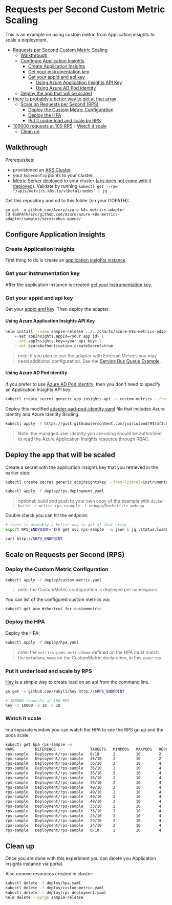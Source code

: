 # Requests per Second Custom Metric Scaling

This is an example on using custom metric from Application insights to scale a deployment.

- [Requests per Second Custom Metric Scaling](#requests-per-second-custom-metric-scaling)
    - [Walkthrough](#walkthrough)
    - [Configure Application Insights](#configure-application-insights)
        - [Create Application Insights](#create-application-insights)
        - [Get your instrumentation key](#get-your-instrumentation-key)
        - [Get your appid and api key](#get-your-appid-and-api-key)
            - [Using Azure Application Insights API Key](#using-azure-application-insights-api-key)
            - [Using Azure AD Pod Identity](#using-azure-ad-pod-identity)
    - [Deploy the app that will be scaled](#deploy-the-app-that-will-be-scaled)
- [there is probably a better way to get at that array](#there-is-probably-a-better-way-to-get-at-that-array)
    - [Scale on Requests per Second (RPS)](#scale-on-requests-per-second-rps)
        - [Deploy the Custom Metric Configuration](#deploy-the-custom-metric-configuration)
        - [Deploy the HPA](#deploy-the-hpa)
        - [Put it under load and scale by RPS](#put-it-under-load-and-scale-by-rps)
- [100000 requests at 100 RPS](#100000-requests-at-100-rps)
        - [Watch it scale](#watch-it-scale)
    - [Clean up](#clean-up)

## Walkthrough

Prerequisites:

- provisioned an [AKS Cluster](https://docs.microsoft.com/en-us/azure/aks/kubernetes-walkthrough)
- your `kubeconfig` points to your cluster.  
- [Metric Server deployed](https://github.com/kubernetes-incubator/metrics-server#deployment) to your cluster ([aks does not come with it deployed](https://github.com/Azure/AKS/issues/318)). Validate by running `kubectl get --raw "/apis/metrics.k8s.io/v1beta1/nodes" | jq .`

Get this repository and cd to this folder (on your GOPATH):

```
go get -u github.com/Azure/azure-k8s-metrics-adapter
cd $GOPATH/src/github.com/Azure/azure-k8s-metrics-adapter/samples/servicebus-queue/
```

## Configure Application Insights

### Create  Application Insights

First thing to do is create an [application insights instance](https://docs.microsoft.com/en-us/azure/application-insights/app-insights-nodejs-quick-start#enable-application-insights).

### Get your instrumentation key

After the application instance is created [get your instrumentation key](https://docs.microsoft.com/en-us/azure/application-insights/app-insights-nodejs-quick-start#configure-app-insights-sdk).

### Get your appid and api key

Get your [appid and key](https://dev.applicationinsights.io/documentation/Authorization/API-key-and-App-ID). Then deploy the adapter.

#### Using Azure Application Insights API Key

```bash
helm install --name sample-release ../../charts/azure-k8s-metrics-adapter --namespace custom-metrics \ 
    --set appInsights.appId=<your app id> \
    --set appInsights.key=<your api key> \
    --set azureAuthentication.createSecret=true
```

> note: if you plan to use the adapter with External Metrics you may need additional configuration.  See the [Service Bus Queue Example](../servicebus-queue/).

#### Using Azure AD Pod Identity

If you prefer to use [Azure AD Pod Identity](/README.md#using-azure-ad-pod-identity), then you don't need to specify an Application Insights API key:

```bash
kubectl create secret generic app-insights-api -n custom-metrics --from-literal=app-insights-app-id=<appid>
```

Deploy this modified [adapter-aad-pod-identity.yaml](https://gist.github.com/jcorioland/947af2c02acd3bc2b4d8438f1e36a6bd) file that includes Azure Identity and Azure Identity Binding:

```bash
kubectl apply -f https://gist.githubusercontent.com/jcorioland/947af2c02acd3bc2b4d8438f1e36a6bd/raw/9ff013c18d3a76a9c41d9fce40ad445b166013fa/adapter-aad-pod-identity.yaml
```

> Note: the managed user identity you are using should be authorized to read the Azure Application Insights resource through RBAC.

## Deploy the app that will be scaled

Create a secret with the application insights key that you retrieved in the earlier step:

```bash
kubectl create secret generic appinsightskey --from-literal=instrumentation-key=<your-key-here>

kubectl apply -f deploy/rps-deployment.yaml
```

> optional: build and push to your own copy of the example with `docker build -t metric-rps-example -f webapp/Dockerfile webapp`

Double check you can hit the endpoint:

```bash
# there is probably a better way to get at that array
export RPS_ENDPOINT="$(k get svc rps-sample  -o json | jq .status.loadBalancer.ingress | jq -r '.[0]'.ip)"

curl http://$RPS_ENDPOINT
```

## Scale on Requests per Second (RPS)

### Deploy the Custom Metric Configuration

```bash
kubectl apply -f deploy/custom-metric.yaml
```

> note: the CustomMetric configuration is deployed per namespace.

You can list of the configured custom metrics via:

```
kubectl get acm #shortcut for custommetric
```

### Deploy the HPA

Deploy the HPA:

```bash
kubectl apply -f deploy/hpa.yaml
```

> note: the `metrics.pods.metricName` defined on the HPA must match the `metadata.name` on the CustomMetric declaration, in this case `rps`


### Put it under load and scale by RPS

[Hey](https://github.com/rakyll/hey) is a simple way to create load on an api from  the command line.

```bash
go get -u github.com/rakyll/hey http://$RPS_ENDPOINT

# 100000 requests at 100 RPS
hey -n 10000 -q 10 -c 10
```

### Watch it scale

In a separate window you can watch the HPA to see the RPS go up and the pods scale:

```bash
kubectl get hpa rps-sample -w
NAME         REFERENCE               TARGETS   MINPODS   MAXPODS   REPLICAS   AGE
rps-sample   Deployment/rps-sample   0/10      2         10        2          4d                                                            
rps-sample   Deployment/rps-sample   36/10     2         10        2         4d                                            
rps-sample   Deployment/rps-sample   36/10     2         10        4         4d
rps-sample   Deployment/rps-sample   36/10     2         10        4         4d                
rps-sample   Deployment/rps-sample   36/10     2         10        4         4d                                                          
rps-sample   Deployment/rps-sample   36/10     2         10        4         4d                                                             
rps-sample   Deployment/rps-sample   49/10     2         10        4         4d                                                      
rps-sample   Deployment/rps-sample   49/10     2         10        4         4d                                                             
rps-sample   Deployment/rps-sample   49/10     2         10        4         4d                                                     
rps-sample   Deployment/rps-sample   49/10     2         10        4         4d                                                             
rps-sample   Deployment/rps-sample   49/10     2         10        4         4d                                                     
rps-sample   Deployment/rps-sample   33/10     2         10        4         4d                                                             
rps-sample   Deployment/rps-sample   33/10     2         10        4         4d                                                          
rps-sample   Deployment/rps-sample   25/10     2         10        4         4d                                                             
rps-sample   Deployment/rps-sample   29/10     2         10        4         4d                                                          
rps-sample   Deployment/rps-sample   24/10     2         10        4         4d                                                             
rps-sample   Deployment/rps-sample   0/10      2         10        4         4d                                        
```

## Clean up

Once you are done with this experiment you can delete you Application Insights instance via portal.

Also remove resources created in cluster:

```bash
kubectl delete -f deploy/hpa.yaml
kubectl delete -f deploy/custom-metric.yaml
kubectl delete -f deploy/rps-deployment.yaml
helm delete --purge sample-release
```